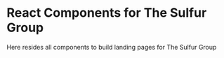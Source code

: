 # React Components for The Sulfur Group
Here resides all components to build landing pages for The Sulfur Group
